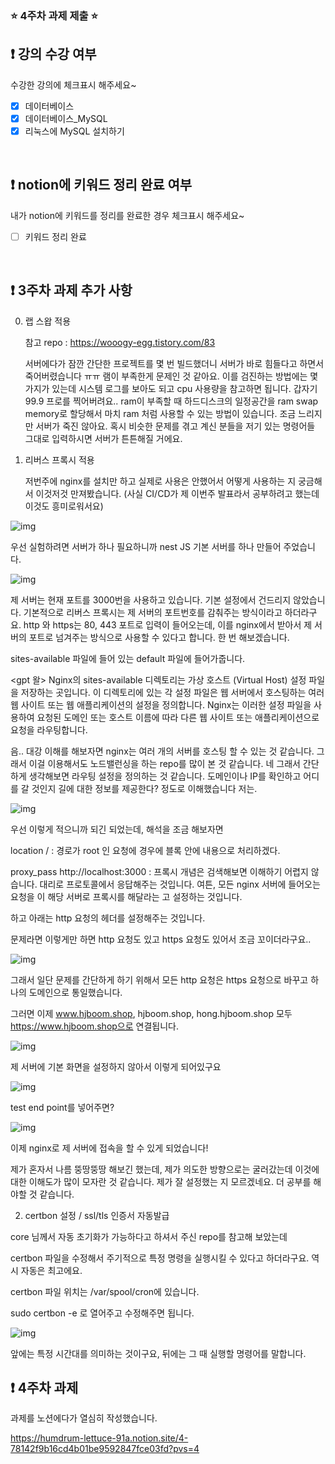 ### ⭐️ 4주차 과제 제출 ⭐️

## ❗️ 강의 수강 여부

수강한 강의에 체크표시 해주세요~

- [x] 데이터베이스
- [x] 데이터베이스\_MySQL
- [x] 리눅스에 MySQL 설치하기

<br>

## ❗️ notion에 키워드 정리 완료 여부

내가 notion에 키워드를 정리를 완료한 경우 체크표시 해주세요~

- [ ] 키워드 정리 완료

<br>

## ❗️ 3주차 과제 추가 사항

0. 랩 스왑 적용

   참고 repo : https://wooogy-egg.tistory.com/83

   서버에다가 잠깐 간단한 프로젝트를 몇 번 빌드했더니 서버가 바로 힘들다고 하면서 죽어버렸습니다 ㅠㅠ 램이 부족한게 문제인 것 같아요. 이를 검진하는 방법에는 몇 가지가 있는데 시스템 로그를 보아도 되고 cpu 사용량을 참고하면 됩니다. 갑자기 99.9 프로를 찍어버려요.. ram이 부족할 때 하드디스크의 일정공간을 ram swap memory로 할당해서 마치 ram 처럼 사용할 수 있는 방법이 있습니다. 조금 느리지만 서버가 죽진 않아요. 혹시 비슷한 문제를 겪고 계신 분들을 저기 있는 명령어들 그대로 입력하시면 서버가 튼튼해질 거에요.

1. 리버스 프록시 적용

   저번주에 nginx를 설치만 하고 실제로 사용은 안했어서 어떻게 사용하는 지 궁금해서 이것저것 만져봤습니다. (사실 CI/CD가 제 이번주 발표라서 공부하려고 했는데 이것도 흥미로워서요)

![img](https://cdn.discordapp.com/attachments/1156230299202625608/1159149306255790100/2023-10-05_12.25.22.png?ex=651ed56a&is=651d83ea&hm=5f490c5db778e4235ec23fd728318c4d3d55dafe45b9e07a04384085a3e50c4b&)

우선 실험하려면 서버가 하나 필요하니까 nest JS 기본 서버를 하나 만들어 주었습니다.

![img](https://cdn.discordapp.com/attachments/1156230299202625608/1159150077005271111/2023-10-05_12.28.25.png?ex=651ed622&is=651d84a2&hm=6c7d71c8a5e635160405c879134642ed38fa255571c173b5f46bbe4ba14902db&)

제 서버는 현재 포트를 3000번을 사용하고 있습니다. 기본 설정에서 건드리지 않았습니다. 기본적으로 리버스 프록시는 제 서버의 포트번호를 감춰주는 방식이라고 하더라구요. http 와 https는 80, 443 포트로 입력이 들어오는데, 이를 nginx에서 받아서 제 서버의 포트로 넘겨주는 방식으로 사용할 수 있다고 합니다. 한 번 해보겠습니다.

sites-available 파일에 들어 있는 default 파일에 들어가줍니다.

<gpt 왈>
Nginx의 sites-available 디렉토리는 가상 호스트 (Virtual Host) 설정 파일을 저장하는 곳입니다. 이 디렉토리에 있는 각 설정 파일은 웹 서버에서 호스팅하는 여러 웹 사이트 또는 웹 애플리케이션의 설정을 정의합니다. Nginx는 이러한 설정 파일을 사용하여 요청된 도메인 또는 호스트 이름에 따라 다른 웹 사이트 또는 애플리케이션으로 요청을 라우팅합니다.

음.. 대강 이해를 해보자면 nginx는 여러 개의 서버를 호스팅 할 수 있는 것 같습니다. 그래서 이걸 이용해서도 노드밸런싱을 하는 repo를 많이 본 것 같습니다. 네 그래서 간단하게 생각해보면 라우팅 설정을 정의하는 것 같습니다. 도메인이나 IP를 확인하고 어디를 갈 것인지 길에 대한 정보를 제공한다? 정도로 이해했습니다 저는.

![img](https://cdn.discordapp.com/attachments/1156230299202625608/1159152950061576273/2023-10-05_12.39.53.png?ex=651ed8cf&is=651d874f&hm=40b76694a29942412787a61fe23f5647292ed2bfaa8cbc8f83a1e991a177b2eb&)

우선 이렇게 적으니까 되긴 되었는데, 해석을 조금 해보자면

location / : 경로가 root 인 요청에 경우에 블록 안에 내용으로 처리하겠다.

proxy_pass http://localhost:3000 : 프록시 개념은 검색해보면 이해하기 어렵지 않습니다. 대리로 프로토콜에서 응답해주는 것입니다. 여튼, 모든 nginx 서버에 들어오는 요청을 이 해당 서버로 프록시를 해달라는 고 설정하는 것입니다.

하고 아래는 http 요청의 헤더를 설정해주는 것입니다.

문제라면 이렇게만 하면 http 요청도 있고 https 요청도 있어서 조금 꼬이더라구요..

![img](https://cdn.discordapp.com/attachments/1156230299202625608/1159156962253082634/2023-10-05_12.55.51.png?ex=651edc8b&is=651d8b0b&hm=6c8b5038c685858ed5574b704b7816979f63ee8dc6d77d1d46bc1ee2e8ab67ce&)

그래서 일단 문제를 간단하게 하기 위해서 모든 http 요청은 https 요청으로 바꾸고 하나의 도메인으로 통일했습니다.

그러면 이제 www.hjboom.shop, hjboom.shop, hong.hjboom.shop 모두 https://www.hjboom.shop으로 연결됩니다.

![img](https://cdn.discordapp.com/attachments/1156230299202625608/1159159009979416727/2023-10-05_1.03.58.png?ex=651ede74&is=651d8cf4&hm=9d57cb1cfc30238ad115ec7f0b59669839f9b9bd0a91bec8136d53b58b0adaf9&)

제 서버에 기본 화면을 설정하지 않아서 이렇게 되어있구요

![img](https://cdn.discordapp.com/attachments/1156230299202625608/1159159337781035118/2023-10-05_1.05.17.png?ex=651edec2&is=651d8d42&hm=86676b07d19bb828c61688d678f3274b3aa6975bd86d9dd8e0d9f83965713959&)

test end point를 넣어주면?

![img](https://cdn.discordapp.com/attachments/1156230299202625608/1159159510049488937/2023-10-05_1.05.59.png?ex=651edeeb&is=651d8d6b&hm=f928c9ce4b991f7e062175597afe17ae262fb7868f5f43e0548b7651030d7c79&)

이제 nginx로 제 서버에 접속을 할 수 있게 되었습니다!

제가 혼자서 나름 뚱땅뚱땅 해보긴 했는데, 제가 의도한 방향으로는 굴러갔는데 이것에 대한 이해도가 많이 모자란 것 같습니다. 제가 잘 설정했는 지 모르겠네요. 더 공부를 해야할 것 같습니다.

2. certbon 설정 / ssl/tls 인증서 자동발급

core 님께서 자동 초기화가 가능하다고 하셔서 주신 repo를 참고해 보았는데

certbon 파일을 수정해서 주기적으로 특정 명령을 실행시킬 수 있다고 하더라구요. 역시 자동은 최고에요.

certbon 파일 위치는 /var/spool/cron에 있습니다.

sudo certbon -e 로 열어주고 수정해주면 됩니다.

![img](https://cdn.discordapp.com/attachments/1156230299202625608/1159161029641650276/2023-10-05_1.12.01.png?ex=651ee055&is=651d8ed5&hm=c26e3312cb7e9064cb1500de143ed977c9765ffc7c12666a88f0fba22b14128b&)

앞에는 특정 시간대를 의미하는 것이구요, 뒤에는 그 때 실행할 명령어를 말합니다.

## ❗️ 4주차 과제

과제를 노션에다가 열심히 작성했습니다.

https://humdrum-lettuce-91a.notion.site/4-78142f9b16cd4b01be9592847fce03fd?pvs=4
